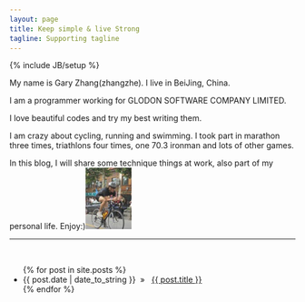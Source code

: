 ```yaml
---
layout: page
title: Keep simple & live Strong
tagline: Supporting tagline
---
```

{% include JB/setup %}

My name is Gary Zhang(zhangzhe). I live in BeiJing, China.

I am a programmer working for GLODON SOFTWARE COMPANY LIMITED.

I love beautiful codes and try my best writing them.

I am crazy about cycling, running and swimming. I took part in marathon three times, triathlons four times, one 70.3 ironman and lots of other games.

In this blog, I will share some technique things at work, also part of my personal life. Enjoy:)![Alt text](/images/portrait.jpg "me")
<br>

***

<br>

<ul class="posts">
  {% for post in site.posts %}
    <li><span>{{ post.date | date_to_string }}</span>&nbsp; &raquo; &nbsp; <a href="{{ BASE_PATH }}{{ post.url }}">{{ post.title }}</a></li>
  {% endfor %}
</ul>



